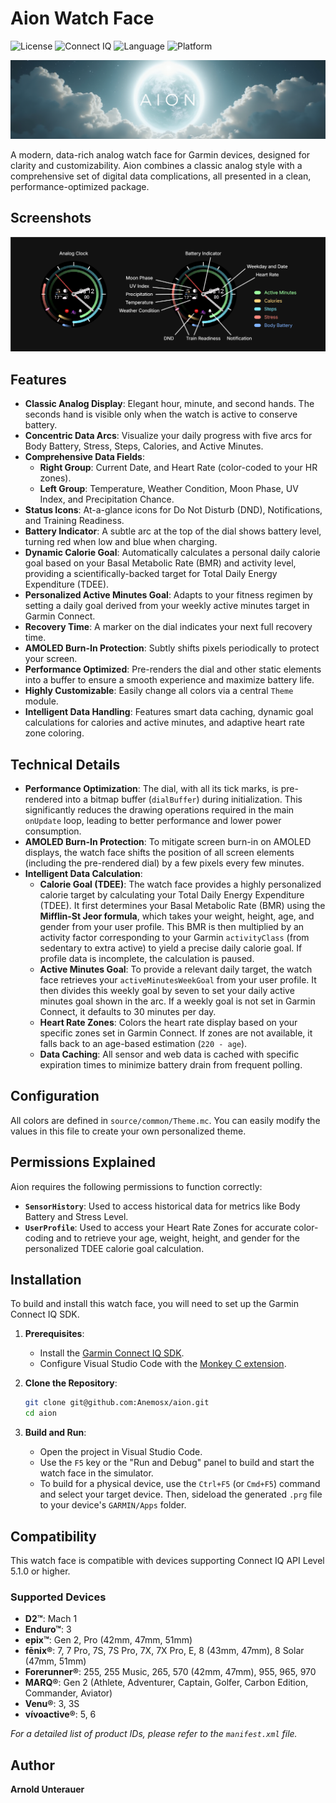 # Aion Watch Face

![License](https://img.shields.io/badge/License-Apache%202.0-blue.svg)
![Connect IQ](https://img.shields.io/badge/Connect%20IQ-5.1.0%2B-blue)
![Language](https://img.shields.io/badge/Language-Monkey%20C-orange)
![Platform](https://img.shields.io/badge/Platform-Garmin-lightgrey)

![Aion Banner](docs/aion.png)

A modern, data-rich analog watch face for Garmin devices, designed for clarity and customizability. Aion combines a classic analog style with a comprehensive set of digital data complications, all presented in a clean, performance-optimized package.

## Screenshots

![Aion Watch Face Screenshot](docs/screenshot.png)

## Features

-   **Classic Analog Display**: Elegant hour, minute, and second hands. The seconds hand is visible only when the watch is active to conserve battery.
-   **Concentric Data Arcs**: Visualize your daily progress with five arcs for Body Battery, Stress, Steps, Calories, and Active Minutes.
-   **Comprehensive Data Fields**:
    -   **Right Group**: Current Date, and Heart Rate (color-coded to your HR zones).
    -   **Left Group**: Temperature, Weather Condition, Moon Phase, UV Index, and Precipitation Chance.
-   **Status Icons**: At-a-glance icons for Do Not Disturb (DND), Notifications, and Training Readiness.
-   **Battery Indicator**: A subtle arc at the top of the dial shows battery level, turning red when low and blue when charging.
-   **Dynamic Calorie Goal**: Automatically calculates a personal daily calorie goal based on your Basal Metabolic Rate (BMR) and activity level, providing a scientifically-backed target for Total Daily Energy Expenditure (TDEE).
-   **Personalized Active Minutes Goal**: Adapts to your fitness regimen by setting a daily goal derived from your weekly active minutes target in Garmin Connect.
-   **Recovery Time**: A marker on the dial indicates your next full recovery time.
-   **AMOLED Burn-In Protection**: Subtly shifts pixels periodically to protect your screen.
-   **Performance Optimized**: Pre-renders the dial and other static elements into a buffer to ensure a smooth experience and maximize battery life.
-   **Highly Customizable**: Easily change all colors via a central `Theme` module.
-   **Intelligent Data Handling**: Features smart data caching, dynamic goal calculations for calories and active minutes, and adaptive heart rate zone coloring.

## Technical Details

-   **Performance Optimization**: The dial, with all its tick marks, is pre-rendered into a bitmap buffer (`dialBuffer`) during initialization. This significantly reduces the drawing operations required in the main `onUpdate` loop, leading to better performance and lower power consumption.
-   **AMOLED Burn-In Protection**: To mitigate screen burn-in on AMOLED displays, the watch face shifts the position of all screen elements (including the pre-rendered dial) by a few pixels every few minutes.
-   **Intelligent Data Calculation**:
    -   **Calorie Goal (TDEE)**: The watch face provides a highly personalized calorie target by calculating your Total Daily Energy Expenditure (TDEE). It first determines your Basal Metabolic Rate (BMR) using the **Mifflin-St Jeor formula**, which takes your weight, height, age, and gender from your user profile. This BMR is then multiplied by an activity factor corresponding to your Garmin `activityClass` (from sedentary to extra active) to yield a precise daily calorie goal. If profile data is incomplete, the calculation is paused.
    -   **Active Minutes Goal**: To provide a relevant daily target, the watch face retrieves your `activeMinutesWeekGoal` from your user profile. It then divides this weekly goal by seven to set your daily active minutes goal shown in the arc. If a weekly goal is not set in Garmin Connect, it defaults to 30 minutes per day.
    -   **Heart Rate Zones**: Colors the heart rate display based on your specific zones set in Garmin Connect. If zones are not available, it falls back to an age-based estimation (`220 - age`).
    -   **Data Caching**: All sensor and web data is cached with specific expiration times to minimize battery drain from frequent polling.

## Configuration

All colors are defined in `source/common/Theme.mc`. You can easily modify the values in this file to create your own personalized theme.

## Permissions Explained

Aion requires the following permissions to function correctly:

-   **`SensorHistory`**: Used to access historical data for metrics like Body Battery and Stress Level.
-   **`UserProfile`**: Used to access your Heart Rate Zones for accurate color-coding and to retrieve your age, weight, height, and gender for the personalized TDEE calorie goal calculation.

## Installation

To build and install this watch face, you will need to set up the Garmin Connect IQ SDK.

1.  **Prerequisites**:
    -   Install the [Garmin Connect IQ SDK](https://developer.garmin.com/connect-iq/sdk/).
    -   Configure Visual Studio Code with the [Monkey C extension](https://marketplace.visualstudio.com/items?itemName=garmin.monkey-c).

2.  **Clone the Repository**:
    ```bash
    git clone git@github.com:Anemosx/aion.git
    cd aion
    ```

3.  **Build and Run**:
    -   Open the project in Visual Studio Code.
    -   Use the `F5` key or the "Run and Debug" panel to build and start the watch face in the simulator.
    -   To build for a physical device, use the `Ctrl+F5` (or `Cmd+F5`) command and select your target device. Then, sideload the generated `.prg` file to your device's `GARMIN/Apps` folder.

## Compatibility

This watch face is compatible with devices supporting Connect IQ API Level 5.1.0 or higher.

### Supported Devices

-   **D2™**: Mach 1
-   **Enduro™**: 3
-   **epix™**: Gen 2, Pro (42mm, 47mm, 51mm)
-   **fēnix®**: 7, 7 Pro, 7S, 7S Pro, 7X, 7X Pro, E, 8 (43mm, 47mm), 8 Solar (47mm, 51mm)
-   **Forerunner®**: 255, 255 Music, 265, 570 (42mm, 47mm), 955, 965, 970
-   **MARQ®**: Gen 2 (Athlete, Adventurer, Captain, Golfer, Carbon Edition, Commander, Aviator)
-   **Venu®**: 3, 3S
-   **vívoactive®**: 5, 6

*For a detailed list of product IDs, please refer to the `manifest.xml` file.*

## Author

**Arnold Unterauer**
